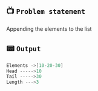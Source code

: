 ## 📺 `Problem statement`
Appending the elements to the list


## 📟 `Output`
```kotlin
Elements ->[10-20-30]
Head ----->10
Tail ----->30
Length --->3
```
